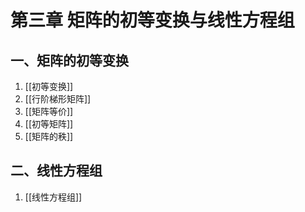 # 第三章 矩阵的初等变换与线性方程组

## 一、矩阵的初等变换

1. [[初等变换]]
2. [[行阶梯形矩阵]]
3. [[矩阵等价]]
4. [[初等矩阵]]
5. [[矩阵的秩]]

## 二、线性方程组

1. [[线性方程组]]
